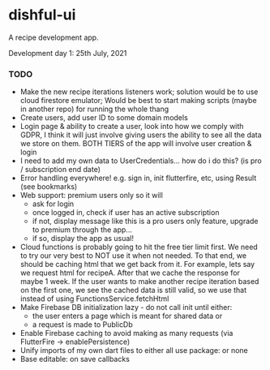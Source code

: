 # dishful-ui

A recipe development app.

Development day 1: 25th July, 2021

### TODO
- Make the new recipe iterations listeners work; solution would be to use cloud firestore emulator;
  Would be best to start making scripts (maybe in another repo) for running the whole thang
- Create users, add user ID to some domain models
- Login page & ability to create a user, look into how we comply with GDPR,
  I think it will just involve giving users the ability to see all the data we store 
  on them. 
  BOTH TIERS of the app will involve user creation & login
- I need to add my own data to UserCredentials... how do i do this? (is pro / subscription end date)
- Error handling everywhere! e.g. sign in, init flutterfire, etc, using Result<T>
  (see bookmarks)
- Web support: premium users only so it will
    - ask for login
    - once logged in, check if user has an active subscription
    - if not, display message like this is a pro users only feature,
      upgrade to premium through the app...
    - if so, display the app as usual!
- Cloud functions is probably going to hit the free tier limit first.
  We need to try our very best to NOT use it when not needed. To that end,
  we should be caching html that we get back from it. For example, lets say we 
  request html for recipeA. After that we cache the response for maybe 1 week. 
  If the user wants to make another recipe iteration based on the first one, we see
  the cached data is still valid, so we use that instead of using FunctionsService.fetchHtml
- Make Firebase DB initialization lazy - do not call init until either:
    - the user enters a page which is meant for shared data or
    - a request is made to PublicDb 
- Enable Firebase caching to avoid making as many requests (via FlutterFire -> enablePersistence)
- Unify imports of my own dart files to either all use package: or none
- Base editable: on save callbacks